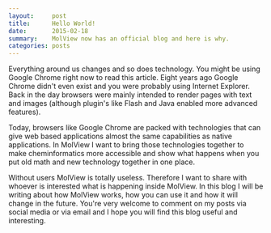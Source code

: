 ```yaml
---
layout:     post
title:      Hello World!
date:       2015-02-18
summary:    MolView now has an official blog and here is why.
categories: posts
---
```


Everything around us changes and so does technology. You might be using Google
Chrome right now to read this article. Eight years ago Google Chrome didn't even
exist and you were probably using Internet Explorer. Back in the day browsers
were mainly intended to render pages with text and images (although plugin's
like Flash and Java enabled more advanced features).

Today, browsers like Google Chrome are packed with technologies that can give
web based applications almost the same capabilities as native applications. In
MolView I want to bring those technologies together to make cheminformatics more
accessible and show what happens when you put old math and new technology
together in one place.

Without users MolView is totally useless. Therefore I want to share with whoever
is interested what is happening inside MolView. In this blog I will be writing
about how MolView works, how you can use it and how it will change in the
future. You're very welcome to comment on my posts via social media or via email
and I hope you will find this blog useful and interesting.

